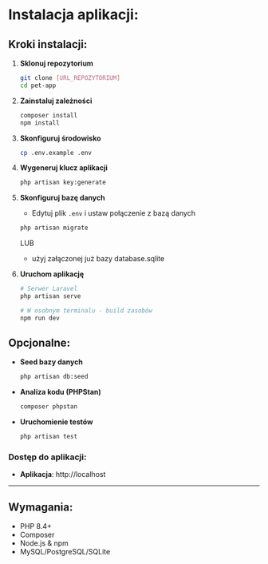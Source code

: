 # Instalacja aplikacji:

## Kroki instalacji:

1. **Sklonuj repozytorium**
   ```bash
   git clone [URL_REPOZYTORIUM]
   cd pet-app
   ```

2. **Zainstaluj zależności**
   ```bash
   composer install
   npm install
   ```

3. **Skonfiguruj środowisko**
   ```bash
   cp .env.example .env
   ```

4. **Wygeneruj klucz aplikacji**
   ```bash
   php artisan key:generate
   ```

5. **Skonfiguruj bazę danych**
    - Edytuj plik `.env` i ustaw połączenie z bazą danych
   ```bash
   php artisan migrate
   ```
   LUB
    - użyj załączonej już bazy database.sqlite

6. **Uruchom aplikację**
   ```bash
   # Serwer Laravel
   php artisan serve
   
   # W osobnym terminalu - build zasobów
   npm run dev
   ```

## Opcjonalne:

- **Seed bazy danych**
  ```bash
  php artisan db:seed
  ```

- **Analiza kodu (PHPStan)**
  ```bash
  composer phpstan
  ```

- **Uruchomienie testów**
  ```bash
  php artisan test
  ```

### Dostęp do aplikacji:

- **Aplikacja**: http://localhost

---

## Wymagania:

- PHP 8.4+
- Composer
- Node.js & npm
- MySQL/PostgreSQL/SQLite
```
